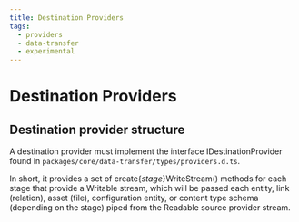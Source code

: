 ```yaml
---
title: Destination Providers
tags:
  - providers
  - data-transfer
  - experimental
---
```


# Destination Providers

## Destination provider structure

A destination provider must implement the interface IDestinationProvider found in `packages/core/data-transfer/types/providers.d.ts`.

In short, it provides a set of create{_stage_}WriteStream() methods for each stage that provide a Writable stream, which will be passed each entity, link (relation), asset (file), configuration entity, or content type schema (depending on the stage) piped from the Readable source provider stream.
